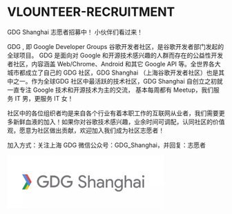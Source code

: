 # VLOUNTEER-RECRUITMENT
GDG Shanghai 志愿者招募中！ 小伙伴们看过来！

GDG , 即 Google Developer Groups 谷歌开发者社区，是谷歌开发者部门发起的全球项目。 GDG 是面向对 Google 和开源技术感兴趣的人群而存在的公益性开发者社区，内容涵盖 Web/Chrome、Android 和其它 Google API 等。全世界各大城市都成立了自己的 GDG 社区，GDG Shanghai （上海谷歌开发者社区）也是其中之一。作为全球GDG 社区中最活跃的技术社区，GDG Shanghai 自创立之初就一直专注 Google 技术和开源技术为主的交流， 基本每周都有 Meetup，我们服务 IT 男，更服务 IT 女！

社区中的各位组织者均是来自各个行业有着本职工作的互联网从业者，我们需要更多新鲜血液的加入！如果你对谷歌技术感兴趣，业余时间可调配，认同社区的价值观，愿意为社区做出贡献，欢迎加入我们成为社区志愿者！

加入方式：关注上海 GDG 微信公众号：GDG_Shanghai，并回复：志愿者


![image](https://github.com/google-developer-group-shanghai/VLOUNTEER-RECRUITMENT/blob/master/images/GDG%20Shanghai.jpg)
